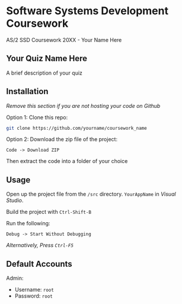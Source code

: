 # Software Systems Development Coursework

AS/2 SSD Coursework 20XX - Your Name Here

## Your Quiz Name Here

A brief description of your quiz

## Installation

*Remove this section if you are not hosting your code on Github*

Option 1: Clone this repo: 

```sh
git clone https://github.com/yourname/coursework_name
```

Option 2: Download the zip file of the project:

```
Code -> Download ZIP
```

Then extract the code into a folder of your choice


## Usage

Open up the project file from the `/src` directory. `YourAppName` in _Visual Studio_.

Build the project with `Ctrl-Shift-B`

Run the following:

```
Debug -> Start Without Debugging
```

_Alternatively, Press `Ctrl-F5`_

## Default Accounts

Admin:
- Username: `root`
- Password: `root`
